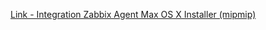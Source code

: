 [Link - Integration Zabbix Agent Max OS X Installer (mipmip)](https://github.com/mipmip/zabbix_agentd_osx_installer)
